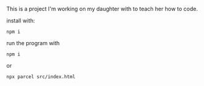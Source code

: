 This is a project I'm working on my daughter with to teach her how to code.

install with:

```npm i```

run the program with

```npm i```

or

```npx parcel src/index.html```
